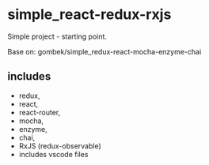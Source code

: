 # simple_react-redux-rxjs
Simple project - starting point.

Base on: gombek/simple_redux-react-mocha-enzyme-chai

## includes
- redux,
- react,
- react-router,
- mocha,
- enzyme,
- chai,
- RxJS (redux-observable)
- includes vscode files

